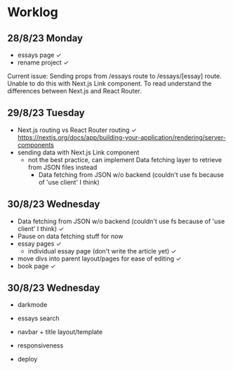 # Worklog
## 28/8/23 Monday
- essays page ✓
- rename project ✓

Current issue: Sending props from /essays route to /essays/[essay] route.
Unable to do this with Next.js Link component.
To read understand the differences between Next.js and React Router.

## 29/8/23 Tuesday
- Next.js routing vs React Router routing ✓
https://nextjs.org/docs/app/building-your-application/rendering/server-components
- sending data with Next.js Link component
    - not the best practice, can implement Data fetching layer to retrieve from JSON files instead
        - Data fetching from JSON w/o backend (couldn't use fs because of 'use client' I think)

## 30/8/23 Wednesday
- Data fetching from JSON w/o backend (couldn't use fs because of 'use client' I think) ✓
- Pause on data fetching stuff for now
- essay pages ✓
    - individual essay page (don't write the article yet) ✓
- move divs into parent layout/pages for ease of editing ✓
- book page ✓

## 30/8/23 Wednesday
- darkmode
- essays search


- navbar + title layout/template
- responsiveness
- deploy